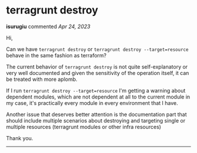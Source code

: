 # terragrunt destroy 

**isurugiu** commented *Apr 24, 2023*

Hi,

Can we have `terragrunt destroy` or `terragrunt destroy --target=resource` behave in the same fashion as terraform?

The current behavior of `terragrunt destroy` is not quite self-explanatory or very well documented and given the sensitivity of the operation itself, it can be treated with more aplomb.

If I run `terragrunt destroy --target=resource` I'm getting a warning about dependent modules, which are not dependent at all to the current module in my case, it's practically every module in every environment that I have.

Another issue that deserves better attention is the documentation part that should include multiple scenarios about destroying and targeting single or multiple resources (terragrunt modules or other infra resources)

Thank you.
<br />
***


